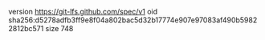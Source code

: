 version https://git-lfs.github.com/spec/v1
oid sha256:d5278adfb3ff9e8f04a802bac5d32b17774e907e97083af490b59822812bc571
size 748

